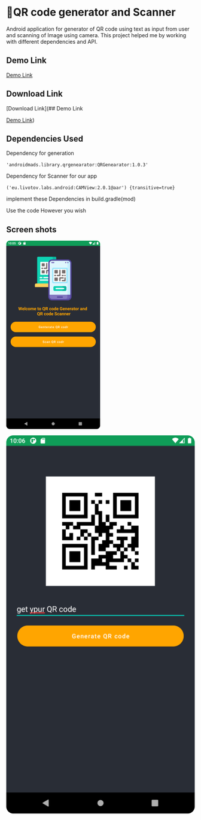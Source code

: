 
# 📎QR code generator and Scanner

Android application for generator of QR code using text as input from user and scanning of Image using camera. This project helped me by working with different dependencies and API.


## Demo Link

[Demo Link](https://drive.google.com/file/d/1Vkorbgkok71OgAsheVRJ0qE6uPPXTbkG/view?usp=share_link)


## Download Link

[Download Link](## Demo Link

[Demo Link](https://drive.google.com/file/d/1Vkorbgkok71OgAsheVRJ0qE6uPPXTbkG/view?usp=share_link))





## Dependencies Used 

Dependency for generation 

    'androidmads.library.qrgenearator:QRGenearator:1.0.3'

Dependency for Scanner for our app
    
    ('eu.livotov.labs.android:CAMView:2.0.1@aar') {transitive=true}
 implement these Dependencies in build.gradle(mod)
 
Use the code However you wish

## Screen shots
![Demo Link](https://github.com/Ayushtri441/QR-code-generator-and-Scanner/blob/master/app/src/main/res/drawable-v24/Screenshot_20230131_22053215.png?raw=true)

![s](https://github.com/Ayushtri441/QR-code-generator-and-Scanner/blob/master/app/src/main/res/drawable-v24/Screenshot_210230131_220701.png?raw=true)
